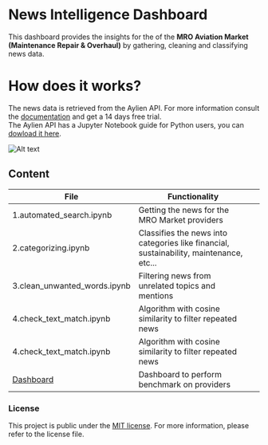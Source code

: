 # News Intelligence Dashboard

This dashboard provides the insights for the of the **MRO Aviation Market (Maintenance Repair & Overhaul)** by gathering, cleaning and classifying news data.

# How does it works?

The news data is retrieved from the Aylien API. For more information consult the [documentation](https://docs.aylien.com/newsapi/interactive-documentation/) and get a 14 days free trial.  
The Aylien API has a Jupyter Notebook guide for Python users, you can [dowload it here](https://learn.aylien.com/news_api_python_starter_guide.html).

![Alt text](https://aylien.com/images/uploads/general/starter-guide-promo-2-1-1024x621.png)

## Content

|         File       |Functionality                        |                      |
|----------------|-------------------------------|-----------------------------|
|1.automated_search.ipynb | Getting the news for the MRO Market providers
|2.categorizing.ipynb | Classifies the news into categories like financial, sustainability, maintenance, etc...            |
|3.clean_unwanted_words.ipynb |Filtering news from unrelated topics and mentions|
|4.check_text_match.ipynb |Algorithm with cosine similarity to filter repeated news|
|4.check_text_match.ipynb |Algorithm with cosine similarity to filter repeated news|
|[Dashboard](https://public.tableau.com/app/profile/linaperez#!/) |Dashboard to perform benchmark on providers|


### License

This project is public under the [MIT license](https://mit-license.org/). For more information, please refer to the license file.

